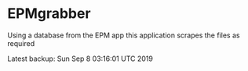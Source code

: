 # EPMgrabber
Using a database from the EPM app this application scrapes the files as required


Latest backup: Sun Sep 8 03:16:01 UTC 2019
